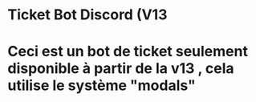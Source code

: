 <h1>Ticket Bot Discord (V13</h1>

<h1> Ceci est un bot de ticket seulement disponible à partir de la v13 , cela utilise le système "modals"</h1>
